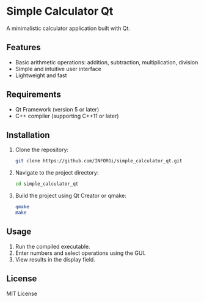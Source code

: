 
# Simple Calculator Qt

A minimalistic calculator application built with Qt.

## Features
- Basic arithmetic operations: addition, subtraction, multiplication, division
- Simple and intuitive user interface
- Lightweight and fast

## Requirements
- Qt Framework (version 5 or later)
- C++ compiler (supporting C++11 or later)

## Installation
1. Clone the repository:
   ```bash
   git clone https://github.com/INFORGi/simple_calculator_qt.git
   ```
2. Navigate to the project directory:
   ```bash
   cd simple_calculator_qt
   ```
3. Build the project using Qt Creator or qmake:
   ```bash
   qmake
   make
   ```

## Usage
1. Run the compiled executable.
2. Enter numbers and select operations using the GUI.
3. View results in the display field.

## License
MIT License
